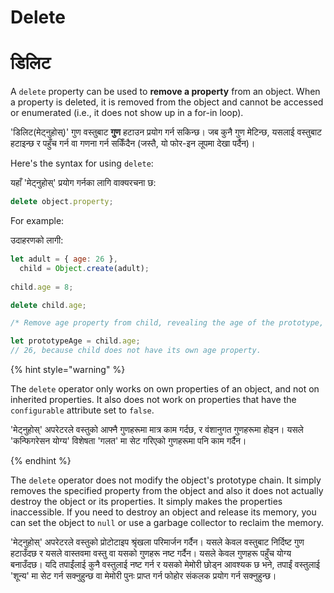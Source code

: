 # Delete

# डिलिट 

A `delete` property can be used to **remove a property** from an object. When a property is deleted, it is removed from the object and cannot be accessed or enumerated (i.e., it does not show up in a for-in loop).

'डिलिट(मेट्नुहोस्)' गुण वस्तुबाट **गुण** हटाउन प्रयोग गर्न सकिन्छ। जब कुनै गुण मेटिन्छ, यसलाई वस्तुबाट हटाइन्छ र पहुँच गर्न वा गणना गर्न सकिँदैन (जस्तै, यो फोर-इन लूपमा देखा पर्दैन)।

Here's the syntax for using `delete`:

यहाँ 'मेट्नुहोस्' प्रयोग गर्नका लागि वाक्यरचना छ:

```javascript
delete object.property;
```

For example:

उदाहरणको लागी:

```javascript
let adult = { age: 26 },
  child = Object.create(adult);
  
child.age = 8;

delete child.age;

/* Remove age property from child, revealing the age of the prototype, because then it is not overriden. */

let prototypeAge = child.age;
// 26, because child does not have its own age property.
```

{% hint style="warning" %}


The `delete` operator only works on own properties of an object, and not on inherited properties. It also does not work on properties that have the `configurable` attribute set to `false`.

'मेट्नुहोस्' अपरेटरले वस्तुको आफ्नै गुणहरूमा मात्र काम गर्दछ, र वंशानुगत गुणहरूमा होइन। यसले 'कन्फिगरेसन योग्य' विशेषता 'गलत' मा सेट गरिएको गुणहरूमा पनि काम गर्दैन।

{% endhint %}

The `delete` operator does not modify the object's prototype chain. It simply removes the specified property from the object and also it does not actually destroy the object or its properties. It simply makes the properties inaccessible. If you need to destroy an object and release its memory, you can set the object to `null` or use a garbage collector to reclaim the memory.

'मेट्नुहोस्' अपरेटरले वस्तुको प्रोटोटाइप श्रृंखला परिमार्जन गर्दैन। यसले केवल वस्तुबाट निर्दिष्ट गुण हटाउँदछ र यसले वास्तवमा वस्तु वा यसको गुणहरू नष्ट गर्दैन। यसले केवल गुणहरू पहुँच योग्य बनाउँदछ। यदि तपाईंलाई कुनै वस्तुलाई नष्ट गर्न र यसको मेमोरी छोड्न आवश्यक छ भने, तपाईं वस्तुलाई 'शून्य' मा सेट गर्न सक्नुहुन्छ वा मेमोरी पुनः प्राप्त गर्न फोहोर संकलक प्रयोग गर्न सक्नुहुन्छ।
